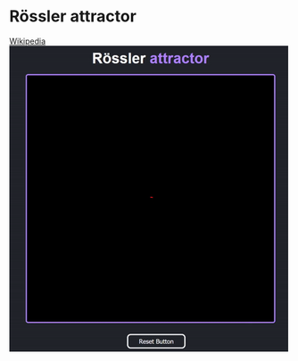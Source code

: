 # Rössler attractor

[Wikipedia](https://en.wikipedia.org/wiki/R%C3%B6ssler_attractor)\
[![Rössler attractor gif](/rossler.gif)](https://nonvegan.github.io/rossler-attractor-3d)
